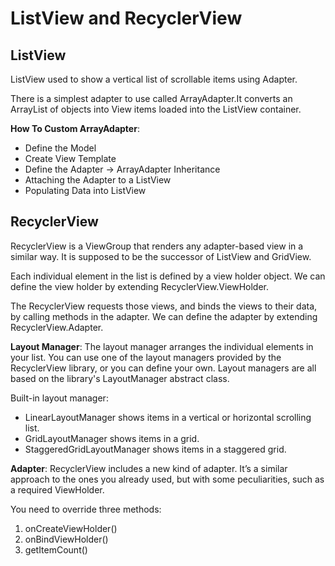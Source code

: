 # ListView and RecyclerView

## ListView
ListView used to show a vertical list of scrollable items using Adapter.

There is a simplest adapter to use called ArrayAdapter.It  converts an ArrayList of objects into View items loaded into the ListView container.

**How To Custom ArrayAdapter**:
- Define the Model
- Create View Template
- Define the Adapter -> ArrayAdapter Inheritance
- Attaching the Adapter to a ListView
- Populating Data into ListView

## RecyclerView
RecyclerView is a ViewGroup that renders any adapter-based view in a similar way. It is supposed to be the successor of ListView and GridView. 

Each individual element in the list is defined by a view holder object. We can define the view holder by extending RecyclerView.ViewHolder.

The RecyclerView requests those views, and binds the views to their data, by calling methods in the adapter. We can define the adapter by extending RecyclerView.Adapter.

**Layout Manager**:
The layout manager arranges the individual elements in your list. You can use one of the layout managers provided by the RecyclerView library, or you can define your own. Layout managers are all based on the library's LayoutManager abstract class.

Built-in layout manager:
- LinearLayoutManager shows items in a vertical or horizontal scrolling list.
- GridLayoutManager shows items in a grid.
- StaggeredGridLayoutManager shows items in a staggered grid.

**Adapter**:
RecyclerView includes a new kind of adapter. It’s a similar approach to the ones you already used, but with some peculiarities, such as a required ViewHolder. 

You need to override three methods:
1. onCreateViewHolder()
2. onBindViewHolder()
3. getItemCount()

